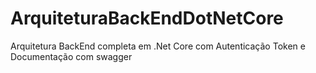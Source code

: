 # ArquiteturaBackEndDotNetCore
Arquitetura BackEnd completa em .Net Core com Autenticação Token e Documentação com swagger

